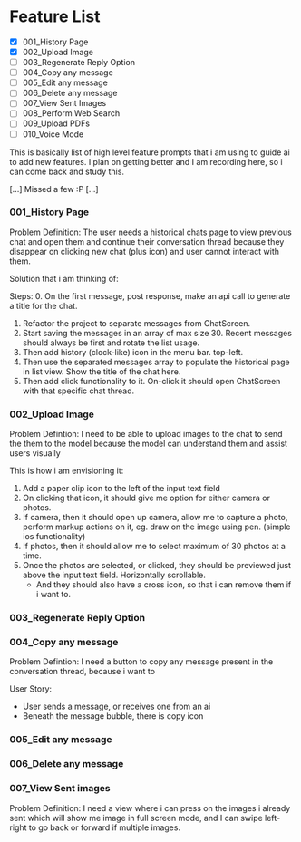 # Feature List

- [x] 001_History Page
- [x] 002_Upload Image
- [ ] 003_Regenerate Reply Option
- [ ] 004_Copy any message
- [ ] 005_Edit any message
- [ ] 006_Delete any message
- [ ] 007_View Sent Images
- [ ] 008_Perform Web Search
- [ ] 009_Upload PDFs
- [ ] 010_Voice Mode

This is basically list of high level feature prompts that i am using to guide ai to add new features. I plan on getting better and I am recording here, so i can come back and study this.

[...] Missed a few :P [...]

### 001_History Page

Problem Definition: The user needs a historical chats page to view previous chat and open them and continue their conversation thread because they disappear on clicking new chat (plus icon) and user cannot interact with them.

Solution that i am thinking of:

Steps:
  0. On the first message, post response, make an api call to generate a title for the chat.
  1. Refactor the project to separate messages from ChatScreen.
  2. Start saving the messages in an array of max size 30. Recent messages should always be first and rotate the list usage.
  3. Then add history (clock-like) icon in the menu bar. top-left.
  4. Then use the separated messages array to populate the historical page in list view. Show the title of the chat here.
  5. Then add click functionality to it. On-click it should open ChatScreen with that specific chat thread. 


### 002_Upload Image

Problem Defintion: I need to be able to upload images to the chat to send the them to the model because the model can understand them and assist users visually

This is how i am envisioning it:
  1. Add a paper clip icon to the left of the input text field
  2. On clicking that icon, it should give me option for either camera or photos.
  3. If camera, then it should open up camera, allow me to capture a photo, perform markup actions on it, eg. draw on the image using pen. (simple ios functionality)
  4. If photos, then it should allow me to select maximum of 30 photos at a time.
  5. Once the photos are selected, or clicked, they should be previewed just above the input text field. Horizontally scrollable.
      - And they should also have a cross icon, so that i can remove them if i want to.


### 003_Regenerate Reply Option

### 004_Copy any message

Problem Defintion: I need a button to copy any message present in the conversation thread, because i want to

User Story:
  - User sends a message, or receives one from an ai
  - Beneath the message bubble, there is copy icon


### 005_Edit any message

### 006_Delete any message

### 007_View Sent images

Problem Definition: I need a view where i can press on the images i already sent which will show me image in full screen mode, and I can swipe left-right to go back or forward if multiple images.
